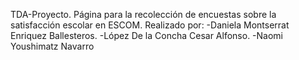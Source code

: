 TDA-Proyecto. Página para la recolección de encuestas sobre la satisfacción escolar en ESCOM. 
Realizado por:
-Daniela Montserrat Enriquez Ballesteros.
-López De la Concha Cesar Alfonso. 
-Naomi Youshimatz Navarro
